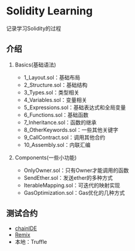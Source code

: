 # Solidity Learning

记录学习Solidity的过程

## 介绍

1. Basics(基础语法)

   - 1_Layout.sol：基础布局
   - 2_Structure.sol：基础结构
   - 3_Types.sol：类型相关
   - 4_Variables.sol：变量相关
   - 5_Expressions.sol：基础表达式和全局变量
   - 6_Functions.sol：基础函数
   - 7_Inheritance.sol：函数的继承
   - 8_OtherKeywords.sol：一些其他关键字
   - 9_CallContract.sol：调用其他合约
   - 10_Assembly.sol：内联汇编

2. Components(一些小功能)

   - OnlyOwner.sol：只有Owner才能调用的函数
   - SendEther.sol：发送ether的多种方式
   - IterableMapping.sol：可迭代的映射实现
   - GasOptimization.sol：Gas优化的几种方式


## 测试合约

   - [chainIDE](https://chainide.com/zh-CN/)
   - [Remix](https://remix.ethereum.org/)
   - 本地：Truffle
